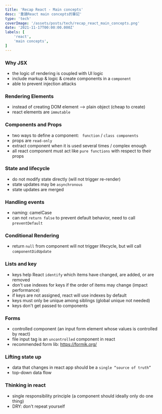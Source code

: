 ```yaml
---
title: 'Recap React - Main concepts'
desc: '重讀React main concepts的筆記'
type: 'tech'
coverImage: '/assets/posts/tech/recap_react_main_concepts.png'
date: '2021-11-17T00:00:00.000Z'
labels: [
    'react',
    'main concepts',
]
---
```


### Why JSX

- the logic of rendering is coupled with UI logic
- include markup & logic & create components in a `component`
- able to prevent injection attacks


### Rendering Elements

- instead of creating DOM element --> plain object (cheap to create)
- react elements are `immutable`


### Components and Props
- two ways to define a component: ` function` / `class components`
- props are `read-only`
- extract component when it is used several times / complex enough
- all react component must act like `pure functions` with respect to their props


### State and lifecycle

- do not modify state directly (will not trigger re-render)
- state updates may be `asynchronous`
- state updates are merged


### Handling events

- naming: camelCase
- can not `return false` to prevent default behavior, need to call `preventDefault`


### Conditional Rendering

- return `null` from component will not trigger lifecycle, but will call `componentDidUpdate`


### Lists and key

- keys help React `identify` which items have changed, are added, or are removed
- don't use indexes for keys if the order of items may change (impact performance)
- if keys are not assigned, react will use indexes by default
- keys must only be unique among siblings (global unique not needed)
- keys don't get passed to components


### Forms

- controlled component (an input form element whose values is controlled by react)
- file input tag is an `uncontrolled` component in react
- recommended form lib: https://formik.org/


### Lifting state up

- data that changes in react app should be a `single “source of truth”`
- top-down data flow


### Thinking in react

- single responsibility principle (a component should ideally only do one thing)
- DRY: don't repeat yourself
